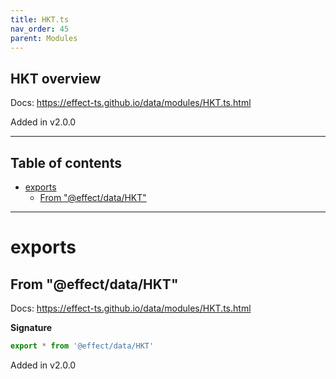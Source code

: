 ```yaml
---
title: HKT.ts
nav_order: 45
parent: Modules
---
```


## HKT overview

Docs: https://effect-ts.github.io/data/modules/HKT.ts.html

Added in v2.0.0

---

<h2 class="text-delta">Table of contents</h2>

- [exports](#exports)
  - [From "@effect/data/HKT"](#from-effectdatahkt)

---

# exports

## From "@effect/data/HKT"

Docs: https://effect-ts.github.io/data/modules/HKT.ts.html

**Signature**

```ts
export * from '@effect/data/HKT'
```

Added in v2.0.0
